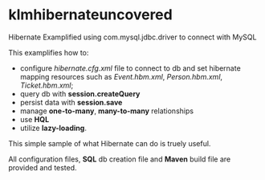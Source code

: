 # klmhibernateuncovered
Hibernate Examplified using com.mysql.jdbc.driver to connect with MySQL

This examplifies how to: 
- configure *hibernate.cfg.xml* file to connect to db and set hibernate mapping resources such as *Event.hbm.xml*, *Person.hbm.xml*, *Ticket.hbm.xml*;  
- query db with **session.createQuery**
- persist data with **session.save**
- manage **one-to-many**, **many-to-many** relationships
- use **HQL**
- utilize **lazy-loading**.

This simple sample of what Hibernate can do is truely useful.

All configuration files, **SQL** db creation file and **Maven** build file are provided and tested.

